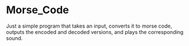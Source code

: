 # Morse_Code

Just a simple program that takes an input, converts it to morse code, outputs the encoded and decoded versions, and plays the corresponding sound.
